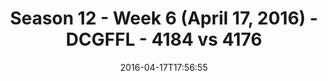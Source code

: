 ---
title: Season 12 - Week 6 (April 17, 2016) - DCGFFL - 4184 vs 4176
teams_score:
- team: 4184
  score: 57
- team: 4176
  score: 13
mvp: Bobby Harris (Kelly); BJ Bundy (Graphite)
game-ball: Jen Kirby (Kelly); Jared Henderson (Graphite)
sportsperson: ''
season: 12
week: 6
date: '2016-04-17T17:56:55'
pageid: season-12-week-6-april-17-2016-4184-vs-4176
---
